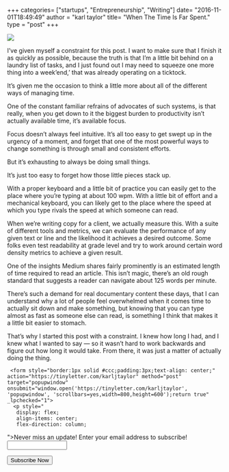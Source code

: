 +++
categories= ["startups", "Entrepreneurship", "Writing"]
date= "2016-11-01T18:49:49"
author = "karl taylor"
title= "When The Time Is Far Spent."
type = "post"
+++

  ![](https://raw.githubusercontent.com/karljtaylor/kjt/blog/content/assets/1*A3_jW1V5PY9ZTtWOs1h25g.png)  


 I’ve given myself a constraint for this post. I want to make sure that I finish it as quickly as possible, because the truth is that I’m a little bit behind on a laundry list of tasks, and I just found out I may need to squeeze one more thing into a week’end,’ that was already operating on a ticktock.

 It’s given me the occasion to think a little more about all of the different ways of managing time.

 One of the constant familiar refrains of advocates of such systems, is that really, when you get down to it the biggest burden to productivity isn’t actually available time, it’s available focus.

 Focus doesn’t always feel intuitive. It’s all too easy to get swept up in the urgency of a moment, and forget that one of the most powerful ways to change something is through small and consistent efforts.

 But it’s exhausting to always be doing small things.

 It’s just too easy to forget how those little pieces stack up.

 With a proper keyboard and a little bit of practice you can easily get to the place where you’re typing at about 100 wpm. With a little bit of effort and a mechanical keyboard, you can likely get to the place where the speed at which you type rivals the speed at which someone can read.

 When we’re writing copy for a client, we actually measure this. With a suite of different tools and metrics, we can evaluate the performance of any given text or line and the likelihood it achieves a desired outcome. Some folks even test readability at grade level and try to work around certain word density metrics to achieve a given result.

 One of the insights Medium shares fairly prominently is an estimated length of time required to read an article. This isn’t magic, there’s an old rough standard that suggests a reader can navigate about 125 words per minute.

 There’s such a demand for real documentary content these days, that I can understand why a lot of people feel overwhelmed when it comes time to actually sit down and make something, but knowing that you can type almost as fast as someone else can read, is something I think that makes it a little bit easier to stomach.

 That’s why I started this post with a constraint. I knew how long I had, and I knew what I wanted to say — so it wasn’t hard to work backwards and figure out how long it would take. From there, it was just a matter of actually doing the thing.


     <form style="border:1px solid #ccc;padding:3px;text-align: center;" action="https://tinyletter.com/karljtaylor" method="post" target="popupwindow" onsubmit="window.open('https://tinyletter.com/karljtaylor', 'popupwindow', 'scrollbars=yes,width=800,height=600');return true" _lpchecked="1">
      <p style="
       display: flex;
       align-items: center;
       flex-direction: column;
   "><label for="tlemail">Never miss an update! Enter your email address to subscribe!</label>
        <input type="text" name="email" id="tlemail" style="
       width: 140px;
   "></p>
      <input type="hidden" value="1" name="embed"><input type="submit" value="Subscribe Now">
   </form>

